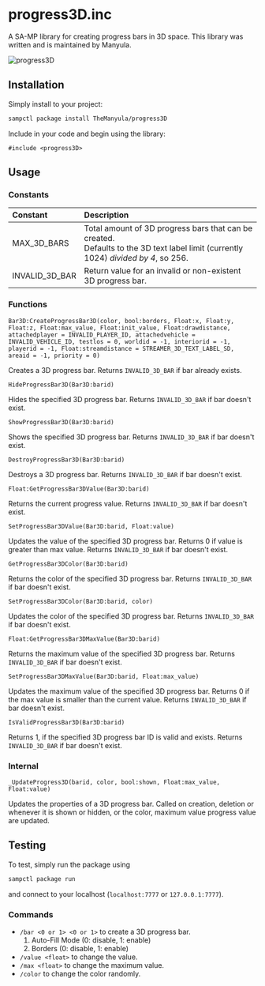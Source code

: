 # progress3D.inc

A SA-MP library for creating progress bars in 3D space. This library was written and is maintained by Manyula.

![progress3D](https://www.bilder-upload.eu/upload/f5857f-1583701938.png)

## Installation

Simply install to your project:

```bash
sampctl package install TheManyula/progress3D
```

Include in your code and begin using the library:

```pawn
#include <progress3D>
```

## Usage

### Constants

| Constant       | Description                                                                                                                            |
| :------------- | :------------------------------------------------------------------------------------------------------------------------------------- |
| MAX_3D_BARS    | Total amount of 3D progress bars that can be created.</br>Defaults to the 3D text label limit (currently 1024) _divided by 4_, so 256. |
| INVALID_3D_BAR | Return value for an invalid or non-existent 3D progress bar.                                                                           |

### Functions

```pawn
Bar3D:CreateProgressBar3D(color, bool:borders, Float:x, Float:y, Float:z, Float:max_value, Float:init_value, Float:drawdistance, attachedplayer = INVALID_PLAYER_ID, attachedvehicle = INVALID_VEHICLE_ID, testlos = 0, worldid = -1, interiorid = -1, playerid = -1, Float:streamdistance = STREAMER_3D_TEXT_LABEL_SD, areaid = -1, priority = 0)
```

Creates a 3D progress bar. Returns `INVALID_3D_BAR` if bar already exists.

```pawn
HideProgressBar3D(Bar3D:barid)
```

Hides the specified 3D progress bar. Returns `INVALID_3D_BAR` if bar doesn't exist.

```pawn
ShowProgressBar3D(Bar3D:barid)
```

Shows the specified 3D progress bar. Returns `INVALID_3D_BAR` if bar doesn't exist.

```pawn
DestroyProgressBar3D(Bar3D:barid)
```

Destroys a 3D progress bar. Returns `INVALID_3D_BAR` if bar doesn't exist.

```pawn
Float:GetProgressBar3DValue(Bar3D:barid)
```

Returns the current progress value. Returns `INVALID_3D_BAR` if bar doesn't exist.

```pawn
SetProgressBar3DValue(Bar3D:barid, Float:value)
```

Updates the value of the specified 3D progress bar. Returns 0 if value is greater than max value. Returns `INVALID_3D_BAR` if bar doesn't exist.

```pawn
GetProgressBar3DColor(Bar3D:barid)
```

Returns the color of the specified 3D progress bar. Returns `INVALID_3D_BAR` if bar doesn't exist.

```pawn
SetProgressBar3DColor(Bar3D:barid, color)
```

Updates the color of the specified 3D progress bar. Returns `INVALID_3D_BAR` if bar doesn't exist.

```pawn
Float:GetProgressBar3DMaxValue(Bar3D:barid)
```

Returns the maximum value of the specified 3D progress bar. Returns `INVALID_3D_BAR` if bar doesn't exist.

```pawn
SetProgressBar3DMaxValue(Bar3D:barid, Float:max_value)
```

Updates the maximum value of the specified 3D progress bar. Returns 0 if the max value is smaller than the current value. Returns `INVALID_3D_BAR` if bar doesn't exist.

```pawn
IsValidProgressBar3D(Bar3D:barid)
```

Returns 1, if the specified 3D progress bar ID is valid and exists. Returns `INVALID_3D_BAR` if bar doesn't exist.

### Internal

```pawn
_UpdateProgress3D(barid, color, bool:shown, Float:max_value, Float:value)
```

Updates the properties of a 3D progress bar. Called on creation, deletion or whenever it is shown or hidden, or the color, maximum value progress value are updated.

## Testing

To test, simply run the package using

```bash
sampctl package run
```

and connect to your localhost (`localhost:7777` or `127.0.0.1:7777`).

### Commands

- `/bar <0 or 1> <0 or 1>` to create a 3D progress bar.
  1. Auto-Fill Mode (0: disable, 1: enable)
  2. Borders (0: disable, 1: enable)
- `/value <float>` to change the value.
- `/max <float>` to change the maximum value.
- `/color` to change the color randomly.

